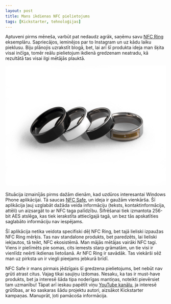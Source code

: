 ```yaml
---
layout: post
title: Mans ikdienas NFC pielietojums
tags: [Kickstarter, tehnoloģijas]
---
```


Aptuveni pirms mēneša, varbūt pat nedaudz agrāk, saņēmu savu [NFC Ring](http://nfcring.com "NFC Ring") eksemplāru. Sapriecājos, ieminējos par to Instagram un uz kādu laiku pieklusu. Biju plānojis uzrakstīt blogā, bet, lai arī šī produkta ideja man šķita visai inčīga, tomēr reālu pielietojum ikdienā gredzenam neatradu, kā rezultātā tas visai ilgi mētājās plauktā.

![](/assets/images/posts/2014/10/14/rings.jpg)

Situācija izmainījās pirms dažām dienām, kad uzdūros interesantai Windows Phone aplikācijai. Tā saucas [NFC Safe](http://www.windowsphone.com/en-us/store/app/nfc-safe/0a8656d4-ed32-4bb5-baac-1317827e18d8 "NFC Safe"), un ideja ir gaužām vienkārša. Šī aplikācija ļauj uzglabāt dažāda veida informāciju (teksts, kontaktinformācija, attēli) un aizsargāt to ar NFC taga palīdzību. Šifrēšanai tiek izmantota 256-bit AES atslēga, kas tiek ierakstīta attiecīgajā tagā, un bez tās apskatīties saglabāto informāciju nav iespējams.

Šī aplikācija netika veidota specifiski dēļ NFC Ring, bet tajā lieliski izpaužas NFC Ring mērķis. Tas nav standalone produkts, bet paredzēts, lai lieliski iekļautos, tā teikt, NFC ekosistēmā.  Man mājās mētājas vairāki NFC tagi. Viens ir pielīmēts pie somas, cits iemests starp grāmatām, un tie visi ir vienlīdz neērti ikdienas lietošanā. Ar NFC Ring ir savādāk. Tas viekārši sēž man uz pirksta un ir viegli pieejams jebkurā brīdī.

NFC Safe ir mans pirmais jēdzīgais šī gredzena pielietojums, bet nebūt nav grūti atrast citus. Vajag tikai saujiņu izdomas. Nesaku, ka tas ir must-have produkts, bet ja interesē šāda tipa noderīgas mantiņas, noteikti pievērsiet tam uzmanību! Tāpat arī ieskau papētīt viņu [YouTube kanālu](https://www.youtube.com/user/nfcring), ja interesē grūtības, ar ko saskaras šādu projektu autori, aizsākot Kickstarter kampaņas. Manuprāt, ļoti pamācoša informācija.
